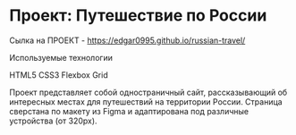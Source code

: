 # Проект: Путешествие по России

Сылка на ПРОЕКТ - https://edgar0995.github.io/russian-travel/

Используемые технологии

HTML5
CSS3
Flexbox
Grid

Проект представляет собой одностраничный сайт, рассказывающий об интересных местах для путешествий на территории России. Страница сверстана по макету из Figma и адаптирована под различные устройства (от 320px).
